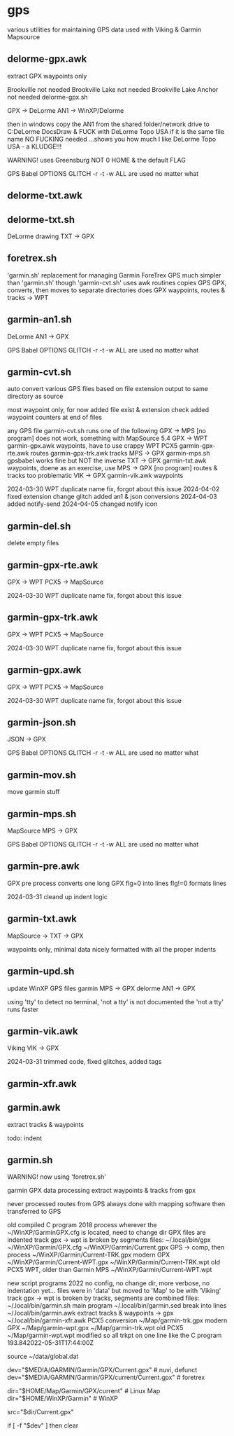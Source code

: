 # gps

various utilities for maintaining GPS data
used with Viking & Garmin Mapsource

delorme-gpx.awk
--------------------------------------------------------------------------------
extract GPX waypoints only

<?xml version="1.0" encoding="UTF-8"?>
<gpx version="1.0" creator="Lis">
<wpt lat="39.512572680" lon="-84.996385016">
<name>Brookville</name>                      not needed
<cmt>Brookville Lake</cmt>                   not needed
<desc>Brookville Lake</desc>
<sym>Anchor</sym>                            not needed
</wpt>
</gpx/


delorme-gpx.sh
--------------------------------------------------------------------------------
GPX -> DeLorme AN1 -> WinXP/Delorme

then in windows copy the AN1 from the shared folder/network drive to
C:DeLorme DocsDraw & FUCK with DeLorme Topo USA
if it is the same file name NO FUCKING needed
...shows you how much I like DeLorme Topo USA - a KLUDGE!!!

WARNING!
uses <desc>Greensburg</desc> NOT <name>0 HOME</name> & the default FLAG

GPS Babel OPTIONS GLITCH  -r -t -w    ALL are used no matter what

delorme-txt.awk
--------------------------------------------------------------------------------

delorme-txt.sh
--------------------------------------------------------------------------------
DeLorme drawing TXT -> GPX

foretrex.sh
--------------------------------------------------------------------------------
'garmin.sh' replacement for managing Garmin ForeTrex GPS
much simpler than 'garmin.sh' though 'garmin-cvt.sh' uses awk routines
copies GPS GPX, converts, then moves to separate directories
does GPX waypoints, routes & tracks -> WPT

garmin-an1.sh
--------------------------------------------------------------------------------
DeLorme AN1 -> GPX

GPS Babel OPTIONS GLITCH  -r -t -w    ALL are used no matter what

garmin-cvt.sh
--------------------------------------------------------------------------------
auto convert various GPS files based on file extension
output to same directory as source

most waypoint only, for now
added file exist & extension check
added waypoint counters at end of files

any GPS file garmin-cvt.sh        runs one of the following
GPX -> MPS   [no program]         does not work, something with MapSource 5.4
GPX -> WPT   garmin-gpx.awk       waypoints, have to use crappy WPT PCX5
             garmin-gpx-rte.awk   routes
             garmin-gpx-trk.awk   tracks
MPS -> GPX   garmin-mps.sh        gpsbabel works fine but NOT the inverse
TXT -> GPX   garmin-txt.awk       waypoints, doene as an exercise, use MPS -> GPX
             [no program]         routes & tracks too problematic
VIK -> GPX   garmin-vik.awk       waypoints

2024-03-30 WPT duplicate name fix, forgot about this issue
2024-04-02 fixed extension change glitch
           added an1 & json conversions
2024-04-03 added notify-send
2024-04-05 changed notify icon

garmin-del.sh
--------------------------------------------------------------------------------
delete empty files

garmin-gpx-rte.awk
--------------------------------------------------------------------------------
GPX -> WPT PCX5 -> MapSource

2024-03-30 WPT duplicate name fix, forgot about this issue

garmin-gpx-trk.awk
--------------------------------------------------------------------------------
 GPX -> WPT PCX5 -> MapSource

2024-03-30 WPT duplicate name fix, forgot about this issue

garmin-gpx.awk
--------------------------------------------------------------------------------
GPX -> WPT PCX5 -> MapSource

2024-03-30 WPT duplicate name fix, forgot about this issue

garmin-json.sh
--------------------------------------------------------------------------------
JSON -> GPX

GPS Babel OPTIONS GLITCH  -r -t -w    ALL are used no matter what

garmin-mov.sh
--------------------------------------------------------------------------------
move garmin stuff

garmin-mps.sh
--------------------------------------------------------------------------------
MapSource MPS -> GPX

GPS Babel OPTIONS GLITCH  -r -t -w    ALL are used no matter what

garmin-pre.awk
--------------------------------------------------------------------------------
GPX pre process
converts one long GPX
flg=0  into lines
flg!=0 formats lines

2024-03-31 cleand up indent logic

garmin-txt.awk
--------------------------------------------------------------------------------
MapSource ->  TXT -> GPX

waypoints only, minimal data
nicely formatted with all the proper indents

garmin-upd.sh
--------------------------------------------------------------------------------
update WinXP GPS files
 garmin MPS -> GPX
delorme AN1 -> GPX

using 'tty' to detect no terminal, 'not a tty' is not documented
the 'not a tty' runs faster

garmin-vik.awk
--------------------------------------------------------------------------------
Viking VIK -> GPX

2024-03-31 trimmed code, fixed glitches, added tags

garmin-xfr.awk
--------------------------------------------------------------------------------

garmin.awk
--------------------------------------------------------------------------------
extract tracks & waypoints

todo: indent

garmin.sh
--------------------------------------------------------------------------------
WARNING! now using 'foretrex.sh'

garmin GPX data processing
extract waypoints & tracks from gpx

never processed routes from GPS
always done with mapping software then transferred to GPS

old compiled C program 2018
process wherever the ~/WinXP/GarminGPX.cfg is located, need to change dir
GPX files are indented
track gpx -> wpt is broken by segments
files:
    ~/.local/bin/gpx
    ~/WinXP/Garmin/GPX.cfg
    ~/WinXP/Garmin/Current.gpx       GPS -> comp, then process
    ~/WinXP/Garmin/Current-TRK.gpx   modern GPX
    ~/WinXP/Garmin/Current-WPT.gpx
    ~/WinXP/Garmin/Current-TRK.wpt   old PCX5 WPT, older than Garmin MPS
    ~/WinXP/Garmin/Current-WPT.wpt

new script programs 2022
no config, no change dir, more verbose, no indentation yet...
files were in 'data' but moved to 'Map' to be with 'Viking'
track gpx -> wpt is broken by tracks, segments are combined
files:
    ~/.local/bin/garmin.sh           main program
    ~/.local/bin/garmin.sed          break into lines
    ~/.local/bin/garmin.awk          extract tracks & waypoints -> gpx
    ~/.local/bin/garmin-xfr.awk      PCX5 conversion
    ~/Map/garmin-trk.gpx             modern GPX
    ~/Map/garmin-wpt.gpx
    ~/Map/garmin-trk.wpt             old PCX5
    ~/Map/garmin-wpt.wpt
modified so all trkpt on one line like the C program
    <trkpt lat="39.218405" lon="-85.885499"><ele>193.84</ele><time>2022-05-31T17:44:00Z</time></trkpt>

source ~/data/global.dat

dev="$MEDIA/GARMIN/Garmin/GPX/Current.gpx"         # nuvi, defunct
dev="$MEDIA/GARMIN/Garmin/GPX/current/Current.gpx" # foretrex

dir="$HOME/Map/Garmin/GPX/current"                 # Linux Map
dir="$HOME/WinXP/Garmin"                           # WinXP

src="$dir/Current.gpx"

if [ -f "$dev" ]
then
clear
